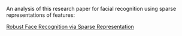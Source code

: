 An analysis of this research paper for facial recognition using sparse representations of features:

[Robust Face Recognition via Sparse Representation](http://www.columbia.edu/~jw2966/papers/WYGSM09-PAMI.pdf)
